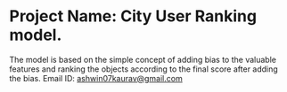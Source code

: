 # Project Name: City User Ranking model.
The model is based on the simple concept of adding bias to the valuable features and ranking the objects according to the final score after adding the bias.
Email ID: ashwin07kaurav@gmail.com
